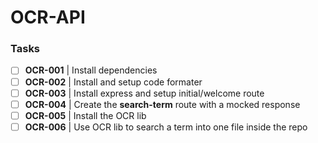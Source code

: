 # OCR-API

### Tasks
- [ ] **OCR-001** | Install dependencies
- [ ] **OCR-002** | Install and setup code formater
- [ ] **OCR-003** | Install express and setup initial/welcome route
- [ ] **OCR-004** | Create the **search-term** route with a mocked response
- [ ] **OCR-005** | Install the OCR lib
- [ ] **OCR-006** | Use OCR lib to search a term into one file inside the repo
